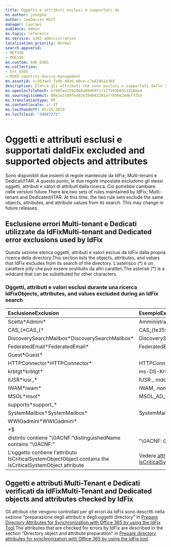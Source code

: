 ```yaml
---
title: Oggetti e attributi esclusi e supportati da
ms.author: josephd
author: JoeDavies-MSFT
manager: laurawi
audience: Admin
ms.topic: reference
ms.service: o365-administration
localization_priority: Normal
search.appverid:
- MET150
- MOE150
ms.custom: Adm_O365
ms.collection:
- Ent_O365
- M365-identity-device-management
ms.assetid: cc453ae5-fa9b-4836-b0ce-c7e824b1e36d
description: Elenca gli attributi che sono esclusi e supportati dallo strumento IdFix.
ms.openlocfilehash: bf88fea3592860a89d69717177593b6553318ee4
ms.sourcegitcommit: 08e1e1c09f64926394043291a77856620d6f72b5
ms.translationtype: MT
ms.contentlocale: it-IT
ms.lasthandoff: 05/15/2019
ms.locfileid: "34067272"
---
```

# <a name="idfix-excluded-and-supported-objects-and-attributes"></a><span data-ttu-id="146e3-103">Oggetti e attributi esclusi e supportati da</span><span class="sxs-lookup"><span data-stu-id="146e3-103">IdFix excluded and supported objects and attributes</span></span>
<span data-ttu-id="146e3-p101">Sono disponibili due insiemi di regole mantenute da IdFix; Multi-tenant e Dedicati/ITAR. A questo punto, le due regole impostate escludono gli stessi oggetti, attributi e valori di attributi dalla ricerca. Ciò potrebbe cambiare nelle versioni future.</span><span class="sxs-lookup"><span data-stu-id="146e3-p101">There are two sets of rules maintained by IdFix; Multi-tenant and Dedicated/ITAR. At this time, the two rule sets exclude the same objects, attributes, and attribute values from its search. This may change in future releases.</span></span>
  
## <a name="multi-tenant-and-dedicated-error-exclusions-used-by-idfix"></a><span data-ttu-id="146e3-107">Esclusione errori Multi-tenant e Dedicati utilizzate da IdFix</span><span class="sxs-lookup"><span data-stu-id="146e3-107">Multi-tenant and Dedicated error exclusions used by IdFix</span></span>
<span data-ttu-id="146e3-108">Questa sezione elenca oggetti, attributi e valori esclusi da IdFix dalla propria ricerca della directory.</span><span class="sxs-lookup"><span data-stu-id="146e3-108">This section lists the objects, attributes, and values that IdFix excludes from its search of the directory.</span></span> <span data-ttu-id="146e3-109">L'asterisco (\*) è un carattere jolly che può essere sostituito da altri caratteri.</span><span class="sxs-lookup"><span data-stu-id="146e3-109">The asterisk (\*) is a wildcard that can be substituted for other characters.</span></span>
  
### <a name="objects-attributes-and-values-excluded-during-an-idfix-search"></a><span data-ttu-id="146e3-110">Oggetti, attributi e valori esclusi durante una ricerca IdFix</span><span class="sxs-lookup"><span data-stu-id="146e3-110">Objects, attributes, and values excluded during an IdFix search</span></span>

|<span data-ttu-id="146e3-111">**Esclusione**</span><span class="sxs-lookup"><span data-stu-id="146e3-111">**Exclusion**</span></span>|<span data-ttu-id="146e3-112">**Esempio**</span><span class="sxs-lookup"><span data-stu-id="146e3-112">**Example**</span></span>|
|:-----|:-----|
|<span data-ttu-id="146e3-113">Scelta\*</span><span class="sxs-lookup"><span data-stu-id="146e3-113">Admini\*</span></span> |<span data-ttu-id="146e3-114">Amministratore</span><span class="sxs-lookup"><span data-stu-id="146e3-114">Administrator</span></span> |
|<span data-ttu-id="146e3-115">CAS_{\*</span><span class="sxs-lookup"><span data-stu-id="146e3-115">CAS_{\*</span></span>  |<span data-ttu-id="146e3-116">CAS_{fe35fc98e69e4d08}</span><span class="sxs-lookup"><span data-stu-id="146e3-116">CAS_{fe35fc98e69e4d08}</span></span> |
|<span data-ttu-id="146e3-117">DiscoverySearchMailbox\*</span><span class="sxs-lookup"><span data-stu-id="146e3-117">DiscoverySearchMailbox\*</span></span>  |<span data-ttu-id="146e3-118">DiscoverySearchMailbox</span><span class="sxs-lookup"><span data-stu-id="146e3-118">DiscoverySearchMailbox</span></span>  |
|<span data-ttu-id="146e3-119">FederatedEmail\*</span><span class="sxs-lookup"><span data-stu-id="146e3-119">FederatedEmail\*</span></span> |<span data-ttu-id="146e3-120">FederatedEmail.</span><span class="sxs-lookup"><span data-stu-id="146e3-120">FederatedEmail.</span></span> <span data-ttu-id="146e3-121">*GUID*</span><span class="sxs-lookup"><span data-stu-id="146e3-121">*GUID*</span></span> |
|<span data-ttu-id="146e3-122">Guest\*</span><span class="sxs-lookup"><span data-stu-id="146e3-122">Guest\*</span></span> ||
|<span data-ttu-id="146e3-123">HTTPConnector\*</span><span class="sxs-lookup"><span data-stu-id="146e3-123">HTTPConnector\*</span></span>  |<span data-ttu-id="146e3-124">HTTPConnector</span><span class="sxs-lookup"><span data-stu-id="146e3-124">HTTPConnector</span></span> |
|<span data-ttu-id="146e3-125">krbtgt\*</span><span class="sxs-lookup"><span data-stu-id="146e3-125">krbtgt\*</span></span> |<span data-ttu-id="146e3-126">ms-DS-KrbTgt-Link</span><span class="sxs-lookup"><span data-stu-id="146e3-126">ms-DS-KrbTgt-Link</span></span> |
|<span data-ttu-id="146e3-127">IUSR\*</span><span class="sxs-lookup"><span data-stu-id="146e3-127">iusr_\*</span></span> |<span data-ttu-id="146e3-128">IUSR _ *machineName*</span><span class="sxs-lookup"><span data-stu-id="146e3-128">iusr_ *machinename*</span></span> |
|<span data-ttu-id="146e3-129">IWAM\*</span><span class="sxs-lookup"><span data-stu-id="146e3-129">iwam\*</span></span>  |<span data-ttu-id="146e3-130">IWAM_ *nomecomputer*</span><span class="sxs-lookup"><span data-stu-id="146e3-130">IWAM_ *machinename*</span></span> |
|<span data-ttu-id="146e3-131">MSOL\*</span><span class="sxs-lookup"><span data-stu-id="146e3-131">msol\*</span></span> |<span data-ttu-id="146e3-132">MSOL_AD_SYNC</span><span class="sxs-lookup"><span data-stu-id="146e3-132">MSOL_AD_SYNC</span></span> |
|<span data-ttu-id="146e3-133">supporto\*</span><span class="sxs-lookup"><span data-stu-id="146e3-133">support_\*</span></span> ||
|<span data-ttu-id="146e3-134">SystemMailbox\*</span><span class="sxs-lookup"><span data-stu-id="146e3-134">SystemMailbox\*</span></span> |<span data-ttu-id="146e3-135">SystemMailbox { *GUID* }</span><span class="sxs-lookup"><span data-stu-id="146e3-135">Systemmailbox{ *GUID*  }</span></span>|
|<span data-ttu-id="146e3-136">WWIOadmini\*</span><span class="sxs-lookup"><span data-stu-id="146e3-136">WWIOadmini\*</span></span>  ||
|\*$ ||
|<span data-ttu-id="146e3-137">distinto contiene "\0ACNF:"</span><span class="sxs-lookup"><span data-stu-id="146e3-137">distinguishedName contains "\0ACNF:"</span></span>|<span data-ttu-id="146e3-138">"\0ACNF: *GUID* "</span><span class="sxs-lookup"><span data-stu-id="146e3-138">"\0ACNF: *GUID*  "</span></span> |
|<span data-ttu-id="146e3-139">L'oggetto contiene l'attributo IsCriticalSystemObject</span><span class="sxs-lookup"><span data-stu-id="146e3-139">Object contains the IsCriticalSystemObject attribute</span></span> |<span data-ttu-id="146e3-140">Vedere [attribute isCriticalSystemObject](https://go.microsoft.com/fwlink/p/?LinkId=401169).</span><span class="sxs-lookup"><span data-stu-id="146e3-140">See [Attribute isCriticalSystemObject](https://go.microsoft.com/fwlink/p/?LinkId=401169).</span></span> |
   
## <a name="multi-tenant-and-dedicated-objects-and-attributes-checked-by-idfix"></a><span data-ttu-id="146e3-141">Oggetti e attributi Multi-Tenant e Dedicati verificati da IdFix</span><span class="sxs-lookup"><span data-stu-id="146e3-141">Multi-Tenant and Dedicated objects and attributes checked by IdFix</span></span>
<span data-ttu-id="146e3-142">Gli attributi che vengono controllati per gli errori da IdFix sono descritti nella sezione "preparazione degli attributi e degli oggetti directory" in [Prepare Directory Attributes for Synchronization with Office 365 by using the IdFix Tool](prepare-directory-attributes-for-synch-with-idfix.md).</span><span class="sxs-lookup"><span data-stu-id="146e3-142">The attributes that are checked for errors by IdFix are described in the section "Directory object and attribute preparation" in [Prepare directory attributes for synchronization with Office 365 by using the IdFix tool](prepare-directory-attributes-for-synch-with-idfix.md).</span></span>
  

